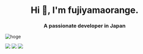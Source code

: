 <h1 align="center">Hi 👋, I'm fujiyamaorange.</h1>
<h3 align="center">A passionate developer in Japan</h3>

<p align="left"> <img src="https://komarev.com/ghpvc/?username=hoge&label=Profile%20views&color=0e75b6&style=flat" alt="hoge" /> </p>

![](https://github-profile-summary-cards.vercel.app/api/cards/profile-details?username=fujiyamaorange&theme=github)
![](https://github-profile-summary-cards.vercel.app/api/cards/repos-per-language?username=fujiyamaorange&theme=github)
![](https://github-profile-summary-cards.vercel.app/api/cards/most-commit-language?username=fujiyamaorange&theme=github)


